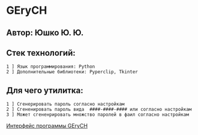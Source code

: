 # GEryCH

## Автор: Юшко Ю. Ю.

## Cтек технологий:
```
1 ] Язык программирования: Python
2 ] Дополнительные библиотеки: Pyperclip, Tkinter 
```

## Для чего утилитка:
```
1 ] Сгенерировать пароль согласно настройкам
2 ] Сгененировать пароль вида  ####-####-#### или согласно настройкам
3 ] Может сгененрировать множство паролей в фаил согласно настройкам 

```
[Интерфейс программы GEryCH](https://disk.yandex.ru/i/Qg6ieWYorelDNw)


